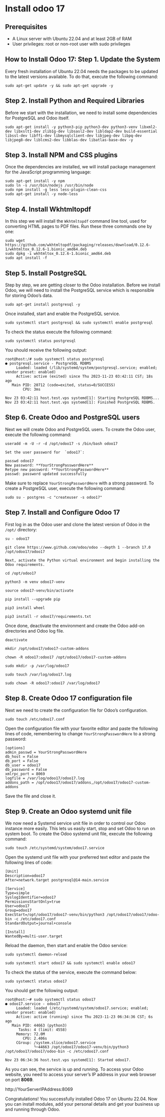 # Install odoo 17 
## Prerequisites

-   A  Linux server with Ubuntu 22.04 and at least 2GB of RAM
-   User privileges: root or non-root user with sudo privileges

## How to Install Odoo 17: Step 1. Update the System

Every fresh installation of Ubuntu 22.04 needs the packages to be updated to the latest versions available. To do that, execute the following command:

    sudo apt-get update -y && sudo apt-get upgrade -y

## Step 2. Install Python and Required Libraries

Before we start with the installation, we need to install some dependencies for PostgreSQL and Odoo itself.

    sudo apt-get install -y python3-pip python3-dev python3-venv libxml2-dev libxslt1-dev zlib1g-dev libsasl2-dev libldap2-dev build-essential libssl-dev libffi-dev libmysqlclient-dev libjpeg-dev libpq-dev libjpeg8-dev liblcms2-dev libblas-dev libatlas-base-dev -y

## Step 3. Install NPM and CSS plugins

Once the dependencies are installed, we will install package management for the JavaScript programming language:

    sudo apt-get install -y npm
    sudo ln -s /usr/bin/nodejs /usr/bin/node
    sudo npm install -g less less-plugin-clean-css
    sudo apt-get install -y node-less

## Step 4. Install Wkhtmltopdf

In this step we will install the  `Wkhtmltopdf`  command line tool, used for converting HTML pages to PDF files. Run these three commands one by one:

    sudo wget https://github.com/wkhtmltopdf/packaging/releases/download/0.12.6-1/wkhtmltox_0.12.6-1.bionic_amd64.deb
    sudo dpkg -i wkhtmltox_0.12.6-1.bionic_amd64.deb
    sudo apt install -f

## Step 5. Install PostgreSQL

Step by step, we are getting closer to the Odoo installation. Before we install Odoo, we will need to install the PostgreSQL service which is responsible for storing Odoo’s data.

    sudo apt-get install postgresql -y

Once installed, start and enable the PostgreSQL service.

    sudo systemctl start postgresql && sudo systemctl enable postgresql

To check the status execute the following command:

    sudo systemctl status postgresql

You should receive the following output:

    root@host:/# sudo systemctl status postgresql
    ● postgresql.service - PostgreSQL RDBMS
         Loaded: loaded (/lib/systemd/system/postgresql.service; enabled; vendor preset: enabled)
         Active: active (exited) since Thu 2023-11-23 03:42:11 CST; 18s ago
       Main PID: 20712 (code=exited, status=0/SUCCESS)
            CPU: 3ms
    
    Nov 23 03:42:11 host.test.vps systemd[1]: Starting PostgreSQL RDBMS...
    Nov 23 03:42:11 host.test.vps systemd[1]: Finished PostgreSQL RDBMS.

## Step 6. Create Odoo and PostgreSQL users

Next we will create Odoo and PostgreSQL users. To create the Odoo user, execute the following command:

    useradd -m -U -r -d /opt/odoo17 -s /bin/bash odoo17
    
    Set the user password for  `odoo17`:
    
    passwd odoo17
    New password: **YourStrongPasswordHere**
    Retype new password: **YourStrongPasswordHere**
    passwd: password updated successfully

Make sure to replace  `YourStrongPasswordHere`  with a strong password. To create a PostgreSQL user, execute the following command:

    sudo su - postgres -c "createuser -s odoo17"

## Step 7. Install and Configure Odoo 17

First log in as the Odoo user and clone the latest version of Odoo in the  `/opt/`  directory:

    su - odoo17
    
    git clone https://www.github.com/odoo/odoo --depth 1 --branch 17.0 /opt/odoo17/odoo17
    
    Next, activate the Python virtual environment and begin installing the Odoo requirements.
    
    cd /opt/odoo17
    
    python3 -m venv odoo17-venv
    
    source odoo17-venv/bin/activate
    
    pip install --upgrade pip
    
    pip3 install wheel
    
    pip3 install -r odoo17/requirements.txt

Once done, deactivate the environment and create the Odoo add-on directories and Odoo log file.

    deactivate
    
    mkdir /opt/odoo17/odoo17-custom-addons
    
    chown -R odoo17:odoo17 /opt/odoo17/odoo17-custom-addons
    
    sudo mkdir -p /var/log/odoo17
    
    sudo touch /var/log/odoo17.log
    
    sudo chown -R odoo17:odoo17 /var/log/odoo17

## Step 8. Create Odoo 17 configuration file

Next we need to create the configuration file for Odoo’s configuration.

    sudo touch /etc/odoo17.conf

Open the configuration file with your favorite editor and paste the following lines of code, remembering to change  `YourStrongPasswordHere`  to a strong password:

    [options]
    admin_passwd = YourStrongPasswordHere
    db_host = False
    db_port = False
    db_user = odoo17
    db_password = False
    xmlrpc_port = 8069
    logfile = /var/log/odoo17/odoo17.log
    addons_path = /opt/odoo17/odoo17/addons,/opt/odoo17/odoo17-custom-addons 

Save the file and close it.

## Step 9. Create an Odoo systemd unit file

We now need a Systemd service unit file in order to control our Odoo instance more easily. This lets us easily start, stop and set Odoo to run on system boot. To create the Odoo systemd unit file, execute the following command:

    sudo touch /etc/systemd/system/odoo17.service

Open the systemd unit file with your preferred text editor and paste the following lines of code:

    [Unit]
    Description=odoo17
    After=network.target postgresql@14-main.service
    
    [Service]
    Type=simple
    SyslogIdentifier=odoo17
    PermissionsStartOnly=true
    User=odoo17
    Group=odoo17
    ExecStart=/opt/odoo17/odoo17-venv/bin/python3 /opt/odoo17/odoo17/odoo-bin -c /etc/odoo17.conf
    StandardOutput=journal+console
    
    [Install]
    WantedBy=multi-user.target

Reload the daemon, then start and enable the Odoo service:

    sudo systemctl daemon-reload

    sudo systemctl start odoo17 && sudo systemctl enable odoo17

To check the status of the service, execute the command below:

    sudo systemctl status odoo17

You should get the following output:

    root@host:~# sudo systemctl status odoo17
    ● odoo17.service - odoo17
         Loaded: loaded (/etc/systemd/system/odoo17.service; enabled; vendor preset: enabled)
         Active: active (running) since Thu 2023-11-23 06:34:36 CST; 6s ago
       Main PID: 44663 (python3)
          Tasks: 4 (limit: 4558)
         Memory: 72.0M
            CPU: 2.406s
         CGroup: /system.slice/odoo17.service
                 └─44663 /opt/odoo17/odoo17-venv/bin/python3 /opt/odoo17/odoo17/odoo-bin -c /etc/odoo17.conf
    
    Nov 23 06:34:36 host.test.vps systemd[1]: Started odoo17.

As you can see, the service is up and running. To access your Odoo website, you need to access your server’s IP address in your web browser on port  **8069**.

http://YourServerIPAddress:8069

Congratulations! You successfully installed Odoo 17 on Ubuntu 22.04. Now you can install modules, add your personal details and get your business up and running through Odoo.
